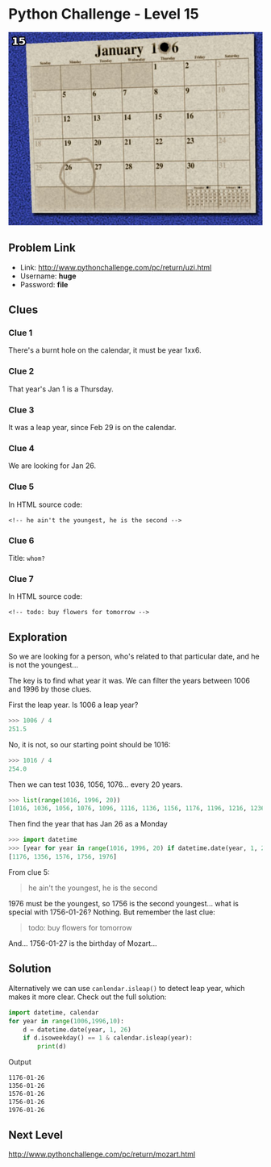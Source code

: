 # Python Challenge - Level 15

![](images/screen15.jpg)

## Problem Link

- Link: http://www.pythonchallenge.com/pc/return/uzi.html
- Username: **huge**
- Password: **file**


Clues
-----

### Clue 1

There's a burnt hole on the calendar, it must be year 1xx6. 

### Clue 2

That year's Jan 1 is a Thursday. 

### Clue 3

It was a leap year, since Feb 29 is on the calendar.

### Clue 4

We are looking for Jan 26.

### Clue 5

In HTML source code:

```
<!-- he ain't the youngest, he is the second -->
```

### Clue 6

Title: ``whom?``

### Clue 7

In HTML source code:

```
<!-- todo: buy flowers for tomorrow -->
```

Exploration
-----------

So we are looking for a person, who's related to that particular date, and he is not the youngest...

The key is to find what year it was. We can filter the years between 1006 and 1996 by those clues. 

First the leap year. Is 1006 a leap year?

```python
>>> 1006 / 4
251.5
```

No, it is not, so our starting point should be 1016:

```python
>>> 1016 / 4
254.0
```

Then we can test 1036, 1056, 1076... every 20 years.

```python
>>> list(range(1016, 1996, 20))
[1016, 1036, 1056, 1076, 1096, 1116, 1136, 1156, 1176, 1196, 1216, 1236, 1256, 1276, 1296, 1316, 1336, 1356, 1376, 1396, 1416, 1436, 1456, 1476, 1496, 1516, 1536, 1556, 1576, 1596, 1616, 1636, 1656, 1676, 1696, 1716, 1736, 1756, 1776, 1796, 1816, 1836, 1856, 1876, 1896, 1916, 1936, 1956, 1976]
```

Then find the year that has Jan 26 as a Monday

```python
>>> import datetime
>>> [year for year in range(1016, 1996, 20) if datetime.date(year, 1, 26).isoweekday() == 1]
[1176, 1356, 1576, 1756, 1976]
```

From clue 5:

> he ain't the youngest, he is the second 

1976 must be the youngest, so 1756 is the second youngest... what is special with 1756-01-26? Nothing. But remember the last clue:

> todo: buy flowers for tomorrow 

And... 1756-01-27 is the birthday of Mozart...


## Solution

Alternatively we can use ``canlendar.isleap()`` to detect leap year, which makes it more clear. Check out the full solution:


```python
import datetime, calendar
for year in range(1006,1996,10):
    d = datetime.date(year, 1, 26)
    if d.isoweekday() == 1 & calendar.isleap(year):
        print(d)
```

Output

```
1176-01-26
1356-01-26
1576-01-26
1756-01-26
1976-01-26
```

## Next Level

http://www.pythonchallenge.com/pc/return/mozart.html

<div class="ad">
<script src='//z-na.amazon-adsystem.com/widgets/onejs?MarketPlace=US&amp;adInstanceId=0f3c2d71-0c18-4aca-be44-ba6e8892af33&amp;storeId=xstore0b-20'></script> 
</div>  